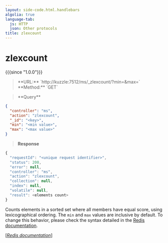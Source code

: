 ```yaml
---
layout: side-code.html.handlebars
algolia: true
language-tab:
  js: HTTP
  json: Other protocols
title: zlexcount
---
```


# zlexcount

{{{since "1.0.0"}}}




<blockquote class="js">
<p>
**URL:** `http://kuzzle:7512/ms/_zlexcount/<key>?min=<min value>&max=<max value>`  
**Method:** `GET`
</p>
</blockquote>

<blockquote class="json">
<p>
**Query**
</p>
</blockquote>


```json
{
  "controller": "ms",
  "action": "zlexcount",
  "_id": "<key>",
  "min": "<min value>",
  "max": "<max value>"
}
```

>**Response**

```javascript
{
  "requestId": "<unique request identifier>",
  "status": 200,
  "error": null,
  "controller": "ms",
  "action": "zlexcount",
  "collection": null,
  "index": null,
  "volatile": null,
  "result": <elements count>
}
```

Counts elements in a sorted set where all members have equal score, using lexicographical ordering. The `min` and `max` values are inclusive by default. To change this behavior, please check the syntax detailed in the [Redis documentation](https://redis.io/commands/zrangebylex).

[[_Redis documentation_]](https://redis.io/commands/zlexcount)

